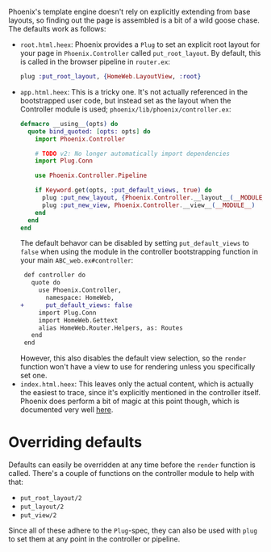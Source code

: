Phoenix's template engine doesn't rely on explicitly extending from base layouts, so finding out the page is assembled is a bit of a wild goose chase. The defaults work as follows:

- `root.html.heex`:
  Phoenix provides a `Plug` to set an explicit root layout for your page in `Phoenix.Controller` called `put_root_layout`. By default, this is called in the browser pipeline in `router.ex`:
  ```elixir
  plug :put_root_layout, {HomeWeb.LayoutView, :root}
  ```
- `app.html.heex`:
  This is a tricky one. It's not actually referenced in the bootstrapped user code, but instead set as the layout when the Controller module is used; `phoenix/lib/phoenix/controller.ex`:
  ```elixir
  defmacro __using__(opts) do  
    quote bind_quoted: [opts: opts] do  
      import Phoenix.Controller  

      # TODO v2: No longer automatically import dependencies  
      import Plug.Conn  

      use Phoenix.Controller.Pipeline  

      if Keyword.get(opts, :put_default_views, true) do  
        plug :put_new_layout, {Phoenix.Controller.__layout__(__MODULE__, opts), :app}  
        plug :put_new_view, Phoenix.Controller.__view__(__MODULE__)  
      end  
    end
  end
  ```
  The default behavor can be disabled by setting `put_default_views` to `false` when using the module in the controller bootstrapping function in your main `ABC_web.ex#controller`:
  ```diff
   def controller do
     quote do
       use Phoenix.Controller,
         namespace: HomeWeb,
  +      put_default_views: false
       import Plug.Conn
       import HomeWeb.Gettext
       alias HomeWeb.Router.Helpers, as: Routes
     end
   end
  ```
  However, this also disables the default view selection, so the `render` function won't have a view to use for rendering unless you specifically set one.
- `index.html.heex`:
  This leaves only the actual content, which is actually the easiest to trace, since it's explicitly mentioned in the controller itself.
  Phoenix does perform a bit of magic at this point though, which is documented very well [here](https://hexdocs.pm/phoenix/views.html#understanding-template-compilation).
  
# Overriding defaults

Defaults can easily be overridden at any time before the `render` function is called. There's a couple of functions on the controller module to help with that:
- `put_root_layout/2`
- `put_layout/2`
- `put_view/2`

Since all of these adhere to the `Plug`-spec, they can also be used with `plug` to set them at any point in the controller or pipeline.